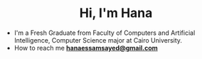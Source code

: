 <h1 align="center">Hi, I'm Hana</h1>


- I'm a Fresh Graduate from Faculty of Computers and Artificial Intelligence,  Computer Science major at Cairo University.
-  How to reach me **hanaessamsayed@gmail.com**



